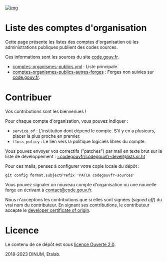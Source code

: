 [![img](https://img.shields.io/badge/Licence%20Ouverte-orange.svg?style=flat-square)](https://git.sr.ht/~codegouvfr/codegouvfr-sources/tree/master/item/LICENSE.md)


# Liste des comptes d'organisation

Cette page présente les listes des comptes d'organisation où les
administrations publiques publient des codes sources.

Ces informations sont les sources du site [code.gouv.fr](https://code.gouv.fr).

-   [comptes-organismes-publics.yml](https://git.sr.ht/~codegouvfr/codegouvfr-sources/blob/master/comptes-organismes-publics.yml) : Liste principale.
-   [comptes-organismes-publics-autres-forges](https://git.sr.ht/~codegouvfr/codegouvfr-sources/blob/master/comptes-organismes-publics-autres-forges) : Forges non suivies sur [code.gouv.fr](https://code.gouv.fr).


# Contribuer

Vos contributions sont les bienvenues !

Pour chaque compte d'organisation, vous pouvez indiquer :

-   `service_of` : L'institution dont dépend le compte.  S'il y en a
    plusieurs, placer la plus proche en premier.
-   `floss_policy` : Le lien vers la politique logiciels libres du compte.

Vous pouvez envoyer vos correctifs ("patches") par mail en texte brut
sur la liste de développement : [~codegouvfr/codegouvfr-devel@lists.sr.ht](mailto:~codegouvfr/codegouvfr-devel@lists.sr.ht)

Pour ces mails, pensez à configurer votre copie locale du dépôt :

    git config format.subjectPrefix 'PATCH codegouvfr-sources'

Vous pouvez signaler un nouveau compte d'organisation ou une nouvelle
forge en écrivant à [contact@code.gouv.fr](mailto:contact@code.gouv.fr).

Nous n'acceptons les contributions que si elles sont signées (*signed
off*) du vrai nom du contributeur.  En signant ses contributions, le
contributeur accepte le [developer certificate of origin](https://developercertificate.org).


# Licence

Le contenu de ce dépôt est sous [licence Ouverte 2.0](LICENSE.md).

2018-2023 DINUM, Etalab.

